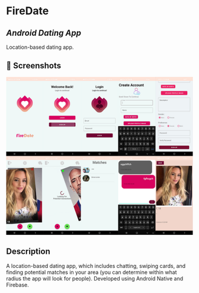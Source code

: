 # FireDate
## _Android Dating App_

Location-based dating app.

 ## 📸 Screenshots

![alt text](/README_IMG1.jpg?raw=true)

## Description
A location-based dating app, which includes chatting, swiping cards, and finding potential matches in your area (you can determine within what radius the app will look for people).
Developed using Android Native and Firebase.
